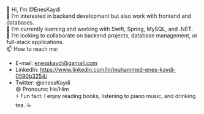 👋 Hi, I’m @EnesKaydi  
👀 I’m interested in backend development but also work with frontend and databases.  
🌱 I’m currently learning and working with Swift, Spring, MySQL, and .NET.  
💞️ I’m looking to collaborate on backend projects, database management, or full-stack applications.  
📫 How to reach me:  
   - E-mail: enesskaydi@gamail.com
   - LinkedIn: https://www.linkedin.com/in/muhammed-enes-kaydi-0590b3254/
   - Twitter: @enessKaydi  
😄 Pronouns: He/Him  
⚡ Fun fact: I enjoy reading books, listening to piano music, and drinking tea. ☕  

<!---
EnesKaydi/EnesKaydi is a ✨ special ✨ repository because its `README.md` (this file) appears on your GitHub profile.
You can click the Preview link to take a look at your changes.
--->
